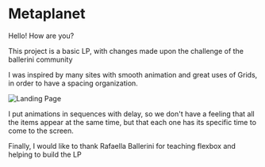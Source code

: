# Metaplanet
Hello! How are you?

This project is a basic LP, with changes made upon the challenge of the ballerini community

I was inspired by many sites with smooth animation and great uses of Grids, in order to have a spacing organization.


![Landing Page](https://user-images.githubusercontent.com/95724382/159187463-bec9f294-159f-4d38-acd1-c2524b800373.svg)


I put animations in sequences with delay, so we don't have a feeling that all the items appear at the same time, but that each one has its specific time to come to the screen.

Finally, I would like to thank Rafaella Ballerini for teaching flexbox and helping to build the LP

